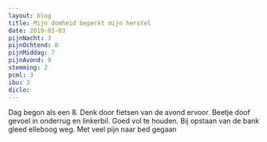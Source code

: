 ```yaml
---
layout: blog
title: Mijn domheid beperkt mijn herstel
date: 2019-05-03
pijnNacht: 3
pijnOchtend: 8
pijnMiddag: 7
pijnAvond: 9
stemming: 2
pcml: 3
ibu: 3
diclo: 
---
```


Dag begon als een 8. Denk door fietsen van de avond ervoor. Beetje doof gevoel in onderrug en linkerbil. Goed vol te houden. Bij opstaan van de bank gleed elleboog weg. Met veel pijn naar bed gegaan


